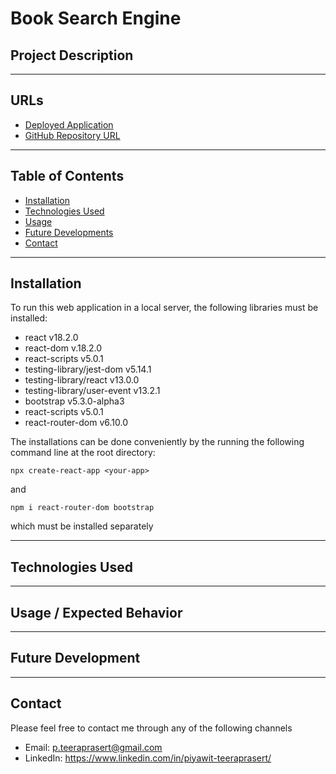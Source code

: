 # **Book Search Engine**

## **Project Description**



---
## **URLs**
- [Deployed Application]()
- [GitHub Repository URL](https://github.com/jouriena11/book-search-engine)

---
## **Table of Contents**
- [Installation](#installation)
- [Technologies Used](#technologies-used)
- [Usage](#usage--expected-behavior)
- [Future Developments](#future-development)
- [Contact](#contact)

---
## **Installation**
To run this web application in a local server, the following libraries must be installed:
- react v18.2.0
- react-dom v.18.2.0
- react-scripts v5.0.1
- testing-library/jest-dom v5.14.1
- testing-library/react v13.0.0
- testing-library/user-event v13.2.1
- bootstrap v5.3.0-alpha3
- react-scripts v5.0.1
- react-router-dom v6.10.0

The installations can be done conveniently by the running the following command line at the root directory: 
```
npx create-react-app <your-app>
```

and

```
npm i react-router-dom bootstrap
```

which must be installed separately

---
## **Technologies Used**


---
## **Usage / Expected Behavior**


---
## **Future Development**


---
## **Contact**

Please feel free to contact me through any of the following channels
- Email: p.teeraprasert@gmail.com 
- LinkedIn: https://www.linkedin.com/in/piyawit-teeraprasert/